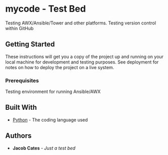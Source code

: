 # mycode - Test Bed

Testing AWX/Ansible/Tower and other platforms. Testing version control within GitHub

## Getting Started

These instructions will get you a copy of the project up and running on your local machine
for development and testing purposes. See deployment for notes on how to deploy the project
on a live system.

### Prerequisites

Testing environment for running Ansible/AWX

## Built With

* [Python](https://www.python.org/) - The coding language used

## Authors

* **Jacob Cates** - *Just a test bed*
